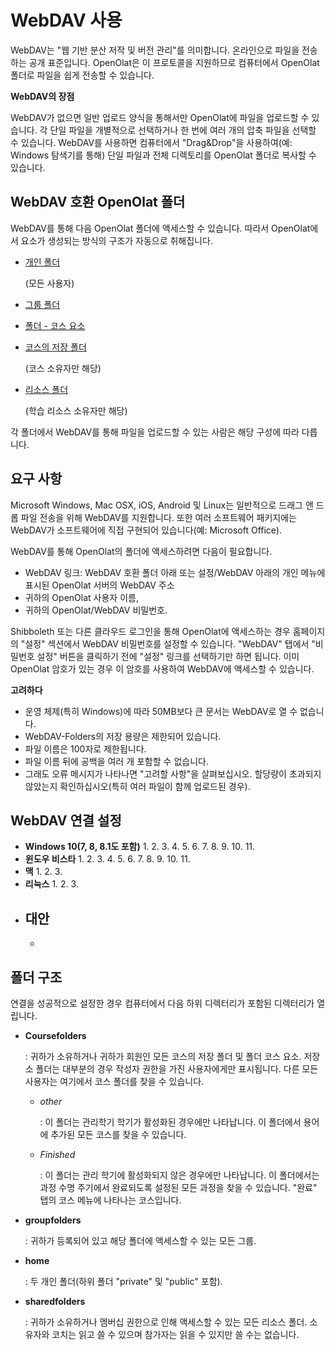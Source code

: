 # WebDAV 사용

WebDAV는 "웹 기반 분산 저작 및 버전 관리"를 의미합니다. 온라인으로 파일을 전송하는 공개 표준입니다. OpenOlat은 이 프로토콜을 지원하므로 컴퓨터에서 OpenOlat 폴더로 파일을 쉽게 전송할 수 있습니다.

**WebDAV의 장점**

WebDAV가 없으면 일반 업로드 양식을 통해서만 OpenOlat에 파일을 업로드할 수 있습니다. 각 단일 파일을 개별적으로 선택하거나 한 번에 여러 개의 압축 파일을 선택할 수 있습니다. WebDAV를 사용하면 컴퓨터에서 "Drag&Drop"을 사용하여(예: Windows 탐색기를 통해) 단일 파일과 전체 디렉토리를 OpenOlat 폴더로 복사할 수 있습니다.

## WebDAV 호환 OpenOlat 폴더

WebDAV를 통해 다음 OpenOlat 폴더에 액세스할 수 있습니다. 따라서 OpenOlat에서 요소가 생성되는 방식의 구조가 자동으로 취해집니다.

- [개인 폴더](https://docs.openolat.org/manual_user/personal/Personal_folders/)
    
    (모든 사용자)
    
- [그룹 폴더](https://docs.openolat.org/manual_user/groups/Using_Group_Tools/)
- [폴더 - 코스 요소](https://docs.openolat.org/manual_user/course_elements/Course_Element_Folder/)
- [코스의 저장 폴더](https://docs.openolat.org/manual_user/course_operation/Storage_folder/)
    
    (코스 소유자만 해당)
    
- [리소스 폴더](https://docs.openolat.org/manual_user/authoring/Various_Types_of_Learning_Resources/)
    
    (학습 리소스 소유자만 해당)
    

각 폴더에서 WebDAV를 통해 파일을 업로드할 수 있는 사람은 해당 구성에 따라 다릅니다.

## 요구 사항

Microsoft Windows, Mac OSX, iOS, Android 및 Linux는 일반적으로 드래그 앤 드롭 파일 전송을 위해 WebDAV를 지원합니다. 또한 여러 소프트웨어 패키지에는 WebDAV가 소프트웨어에 직접 구현되어 있습니다(예: Microsoft Office).

WebDAV를 통해 OpenOlat의 폴더에 액세스하려면 다음이 필요합니다.

- WebDAV 링크: WebDAV 호환 폴더 아래 또는 설정/WebDAV 아래의 개인 메뉴에 표시된 OpenOlat 서버의 WebDAV 주소
- 귀하의 OpenOlat 사용자 이름,
- 귀하의 OpenOlat/WebDAV 비밀번호.

Shibboleth 또는 다른 클라우드 로그인을 통해 OpenOlat에 액세스하는 경우 홈페이지의 "설정" 섹션에서 WebDAV 비밀번호를 설정할 수 있습니다. "WebDAV" 탭에서 "비밀번호 설정" 버튼을 클릭하기 전에 "설정" 링크를 선택하기만 하면 됩니다. 이미 OpenOlat 암호가 있는 경우 이 암호를 사용하여 WebDAV에 액세스할 수 있습니다.

**고려하다**

- 운영 체제(특히 Windows)에 따라 50MB보다 큰 문서는 WebDAV로 열 수 없습니다.
- WebDAV-Folders의 저장 용량은 제한되어 있습니다.
- 파일 이름은 100자로 제한됩니다.
- 파일 이름 뒤에 공백을 여러 개 포함할 수 없습니다.
- 그래도 오류 메시지가 나타나면 "고려할 사항"을 살펴보십시오. 할당량이 초과되지 않았는지 확인하십시오(특히 여러 파일이 함께 업로드된 경우).

## WebDAV 연결 설정

- **Windows 10(7, 8, 8.1도 포함)**
    1. 
    2. 
    3. 
    4. 
    5. 
    6. 
    7. 
    8. 
    9. 
    10. 
    11. 
- **윈도우 비스타**
    1. 
    2. 
    3. 
    4. 
    5. 
    6. 
    7. 
    8. 
    9. 
    10. 
    11. 
- **맥**
    1. 
    2. 
    3. 
- **리눅스**
    1. 
    2. 
    3. 
- **대안**
    - 
    - 

## 폴더 구조

연결을 성공적으로 설정한 경우 컴퓨터에서 다음 하위 디렉터리가 포함된 디렉터리가 열립니다.

- **Coursefolders**
    
    : 귀하가 소유하거나 귀하가 회원인 모든 코스의 저장 폴더 및 폴더 코스 요소. 저장소 폴더는 대부분의 경우 작성자 권한을 가진 사용자에게만 표시됩니다. 다른 모든 사용자는 여기에서 코스 폴더를 찾을 수 있습니다.
    
    - *other*
        
        : 이 폴더는 관리학기 학기가 활성화된 경우에만 나타납니다. 이 폴더에서 용어에 추가된 모든 코스를 찾을 수 있습니다.
        
    - *Finished*
        
        : 이 폴더는 관리 학기에 활성화되지 않은 경우에만 나타납니다. 이 폴더에서는 과정 수명 주기에서 완료되도록 설정된 모든 과정을 찾을 수 있습니다. "완료" 탭의 코스 메뉴에 나타나는 코스입니다.
        
- **groupfolders**
    
    : 귀하가 등록되어 있고 해당 폴더에 액세스할 수 있는 모든 그룹.
    
- **home**
    
    : 두 개인 폴더(하위 폴더 "private" 및 "public" 포함).
    
- **sharedfolders**
    
    : 귀하가 소유하거나 멤버십 권한으로 인해 액세스할 수 있는 모든 리소스 폴더. 소유자와 코치는 읽고 쓸 수 있으며 참가자는 읽을 수 있지만 쓸 수는 없습니다.